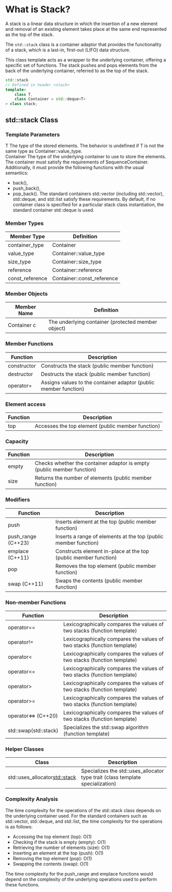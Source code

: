 # What is Stack?

A stack is a linear data structure in which the insertion of a new element and removal of an existing element takes place at the same end represented as the top of the stack.

The `std::stack` class is a container adaptor that provides the functionality of a stack, which is a last-in, first-out (LIFO) data structure.

This class template acts as a wrapper to the underlying container, offering a specific set of functions. The stack pushes and pops elements from the back of the underlying container, referred to as the top of the stack.

```cpp
std::stack
// Defined in header <stack>
template<
    class T,
    class Container = std::deque<T>
> class stack;
```

## std::stack Class

### Template Parameters
T
The type of the stored elements. The behavior is undefined if T is not the same type as Container::value_type. <br>
Container 
The type of the underlying container to use to store the elements. The container must satisfy the requirements of SequenceContainer. Additionally, it must provide the following functions with the usual semantics: 
  - back(),
  - push_back(),
  - pop_back().
The standard containers std::vector (including std::vector<bool>), std::deque, and std::list satisfy these requirements. By default, if no container class is specified for a particular stack class instantiation, the standard container std::deque is used. 

### Member Types
| Member Type    | Definition              |
|----------------|-------------------------|
| container_type | Container               |
| value_type     | Container::value_type   |
| size_type      | Container::size_type    |
| reference      | Container::reference    |
| const_reference| Container::const_reference|

### Member Objects
| Member Name | Definition                                      |
|-------------|-------------------------------------------------|
| Container c | The underlying container (protected member object)|

### Member Functions
| Function    | Description                             |
|-------------|-----------------------------------------|
| constructor | Constructs the stack (public member function) |
| destructor  | Destructs the stack (public member function)  |
| operator=   | Assigns values to the container adaptor (public member function) |

### Element access
| Function    | Description                             |
|-------------|-----------------------------------------|
| top         | Accesses the top element (public member function) |


### Capacity
| Function    | Description                             |
|-------------|-----------------------------------------|
| empty       | Checks whether the container adaptor is empty (public member function) |
| size        | Returns the number of elements (public member function) |

### Modifiers
| Function    | Description                             |
|-------------|-----------------------------------------|
| push        | Inserts element at the top (public member function) |
| push_range (C++23) | Inserts a range of elements at the top (public member function) |
| emplace (C++11)    | Constructs element in-place at the top (public member function) |
| pop         | Removes the top element (public member function) |
| swap (C++11)     | Swaps the contents (public member function) |

### Non-member Functions
| Function       | Description                                           |
|----------------|-------------------------------------------------------|
| operator==     | Lexicographically compares the values of two stacks (function template) |
| operator!=     | Lexicographically compares the values of two stacks (function template) |
| operator<      | Lexicographically compares the values of two stacks (function template) |
| operator<=     | Lexicographically compares the values of two stacks (function template) |
| operator>      | Lexicographically compares the values of two stacks (function template) |
| operator>=     | Lexicographically compares the values of two stacks (function template) |
| operator<=> (C++20)  | Lexicographically compares the values of two stacks (function template) |
| std::swap(std::stack) | Specializes the std::swap algorithm (function template) |

### Helper Classes
| Class                                     | Description                   |
|-------------------------------------------|-------------------------------------------------------|
| std::uses_allocator<std::stack>           | Specializes the std::uses_allocator type trait (class template specialization) |

### Complexity Analysis
The time complexity for the operations of the std::stack class depends on the underlying container used. For the standard containers such as std::vector, std::deque, and std::list, the time complexity for the operations is as follows:

- Accessing the top element (top): O(1)
- Checking if the stack is empty (empty): O(1)
- Retrieving the number of elements (size): O(1)
- Inserting an element at the top (push): O(1)
- Removing the top element (pop): O(1)
- Swapping the contents (swap): O(1)

The time complexity for the push_range and emplace functions would depend on the complexity of the underlying operations used to perform these functions.
